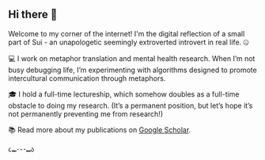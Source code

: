 ## Hi there 👋
Welcome to my corner of the internet! I'm the digital reflection of a small part of Sui - an unapologetic seemingly extroverted introvert in real life. 🤐

💻 I work on metaphor translation and mental health research. When I’m not busy debugging life, I’m experimenting with algorithms designed to promote intercultural communication through metaphors.

🎓 I hold a full-time lectureship, which somehow doubles as a full-time obstacle to doing my research. (It’s a permanent position, but let’s hope it’s not permanently preventing me from research!)

📚 Read more about my publications on [Google Scholar](https://scholar.google.com.hk/citations?user=1_NveToAAAAJ&hl=en).

૮⑉･-･⑉ა
